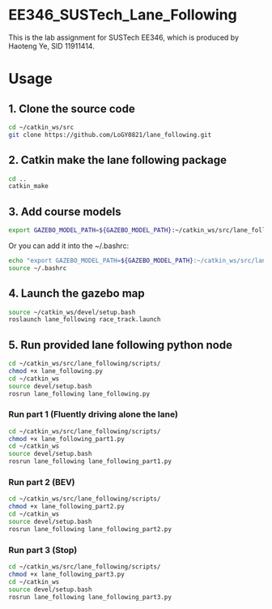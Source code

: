 # EE346_SUSTech_Lane_Following
This is the lab assignment for SUSTech EE346, which is produced by Haoteng Ye, SID 11911414.

# Usage

## 1. Clone the source code
```bash
cd ~/catkin_ws/src
git clone https://github.com/LoGY0821/lane_following.git
```

## 2. Catkin make the lane following package
```bash
cd ..
catkin_make
```

## 3. Add course models
```bash
export GAZEBO_MODEL_PATH=${GAZEBO_MODEL_PATH}:~/catkin_ws/src/lane_following/models
```
   Or you can add it into the ~/.bashrc: 

```bash
echo "export GAZEBO_MODEL_PATH=${GAZEBO_MODEL_PATH}:~/catkin_ws/src/lane_following/models" >> ~/.bashrc
source ~/.bashrc
```

## 4. Launch the gazebo map
```bash
source ~/catkin_ws/devel/setup.bash
roslaunch lane_following race_track.launch 
```

## 5. Run provided lane following python node

```bash
cd ~/catkin_ws/src/lane_following/scripts/
chmod +x lane_following.py
cd ~/catkin_ws
source devel/setup.bash
rosrun lane_following lane_following.py
```

### Run part 1 (Fluently driving alone the lane)

```bash
cd ~/catkin_ws/src/lane_following/scripts/
chmod +x lane_following_part1.py
cd ~/catkin_ws
source devel/setup.bash
rosrun lane_following lane_following_part1.py
```

### Run part 2 (BEV)

```bash
cd ~/catkin_ws/src/lane_following/scripts/
chmod +x lane_following_part2.py
cd ~/catkin_ws
source devel/setup.bash
rosrun lane_following lane_following_part2.py
```

### Run part 3 (Stop)

```bash
cd ~/catkin_ws/src/lane_following/scripts/
chmod +x lane_following_part3.py
cd ~/catkin_ws
source devel/setup.bash
rosrun lane_following lane_following_part3.py
```

